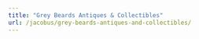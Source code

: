 ```yaml
---
title: "Grey Beards Antiques & Collectibles"
url: /jacobus/grey-beards-antiques-and-collectibles/
---
```

